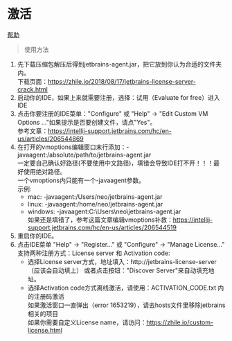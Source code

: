 # 激活

[帮助](https://zhile.io/2018/08/19/jetbrains-license-server-crack.html)

> 使用方法

 1. 先下载压缩包解压后得到jetbrains-agent.jar，把它放到你认为合适的文件夹内。  
    下载页面：https://zhile.io/2018/08/17/jetbrains-license-server-crack.html
 2. 启动你的IDE，如果上来就需要注册，选择：试用（Evaluate for free）进入IDE
 3. 点击你要注册的IDE菜单："Configure" 或 "Help" -> "Edit Custom VM Options ..."如果提示是否要创建文件，请点"Yes"。  
    参考文章：https://intellij-support.jetbrains.com/hc/en-us/articles/206544869
 4. 在打开的vmoptions编辑窗口末行添加：-javaagent:/absolute/path/to/jetbrains-agent.jar  
    一定要自己确认好路径(不要使用中文路径)，填错会导致IDE打不开！！！最好使用绝对路径。  
	一个vmoptions内只能有一个-javaagent参数。  
    示例:
      - mac:      -javaagent:/Users/neo/jetbrains-agent.jar
      - linux:    -javaagent:/home/neo/jetbrains-agent.jar
      - windows:  -javaagent:C:\Users\neo\jetbrains-agent.jar  
        如果还是填错了，参考这篇文章编辑vmoptions补救：https://intellij-support.jetbrains.com/hc/en-us/articles/206544519
 5. 重启你的IDE。
 6. 点击IDE菜单 "Help" -> "Register..." 或 "Configure" -> "Manage License..."  
    支持两种注册方式：License server 和 Activation code:
    - 选择License server方式，地址填入：http://jetbrains-license-server （应该会自动填上）
      或者点击按钮："Discover Server"来自动填充地址。
    - 选择Activation code方式离线激活，请使用：ACTIVATION_CODE.txt 内的注册码激活  
      如果激活窗口一直弹出（error 1653219），请去hosts文件里移除jetbrains相关的项目  
      如果你需要自定义License name，请访问：https://zhile.io/custom-license.html  